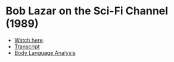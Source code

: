 # Bob Lazar on the Sci-Fi Channel (1989)
- [Watch here](https://www.youtube.com/watch?v=KjApDnCvh2c).
- [Transcript](./transcript.txt)
- [Body Language Analysis](https://www.youtube.com/watch?v=DOj_BMFLhrk)